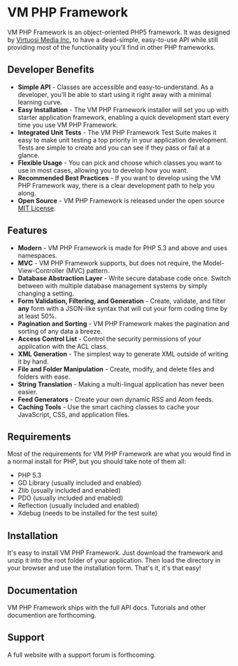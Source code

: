 VM PHP Framework
====================

VM PHP Framework is an object-oriented PHP5 framework. It was designed by [Virtuosi Media Inc.](http://www.virtuosimedia.com/) to have a dead-simple, easy-to-use API while still providing most of the functionality you'll find in other PHP frameworks.

Developer Benefits
---------------------

* **Simple API** - Classes are accessible and easy-to-understand. As a developer, you'll be able to start using it right away with a minimal learning curve.
* **Easy Installation** - The VM PHP Framework installer will set you up with starter application framework, enabling a quick development start every time you use VM PHP Framework.
* **Integrated Unit Tests** - The VM PHP Framework Test Suite makes it easy to make unit testing a top priority in your application development. Tests are simple to create and you can see if they pass or fail at a glance.
* **Flexible Usage** - You can pick and choose which classes you want to use in most cases, allowing you to develop how you want.
* **Recommended Best Practices** - If you want to develop using the VM PHP Framework way, there is a clear development path to help you along. 
* **Open Source** - VM PHP Framework is released under the open source [MIT License](http://www.opensource.org/licenses/mit-license.php).

Features
---------------------

* **Modern** - VM PHP Framework is made for PHP 5.3 and above and uses namespaces.
* **MVC** - VM PHP Framework supports, but does not require, the Model-View-Controller (MVC) pattern.
* **Database Abstraction Layer** - Write secure database code once. Switch between with multiple database management systems by simply changing a setting.
* **Form Validation, Filtering, and Generation** - Create, validate, and filter **any** form with a JSON-like syntax that will cut your form coding time by at least 50%.
* **Pagination and Sorting** - VM PHP Framework makes the pagination and sorting of any data a breeze.
* **Access Control List** - Control the security permissions of your application with the ACL class.
* **XML Generation** - The simplest way to generate XML outside of writing it by hand.
* **File and Folder Manipulation** - Create, modify, and delete files and folders with ease.
* **String Translation** - Making a multi-lingual application has never been easier.
* **Feed Generators** - Create your own dynamic RSS and Atom feeds.
* **Caching Tools** - Use the smart caching classes to cache your JavaScript, CSS, and application files. 

Requirements
---------------------

Most of the requirements for VM PHP Framework are what you would find in a normal install for PHP, but you should take note of them all:

* PHP 5.3
* GD Library (usually included and enabled)
* Zlib (usually included and enabled)
* PDO (usually included and enabled)
* Reflection (usually included and enabled)
* Xdebug (needs to be installed for the test suite)

Installation
---------------------

It's easy to install VM PHP Framework. Just download the framework and unzip it into the root folder of your application. Then load the directory in your browser and use the installation form. That's it, it's that easy!

Documentation
---------------------

VM PHP Framework ships with the full API docs. Tutorials and other documention are forthcoming.

Support
---------------------

A full website with a support forum is forthcoming.